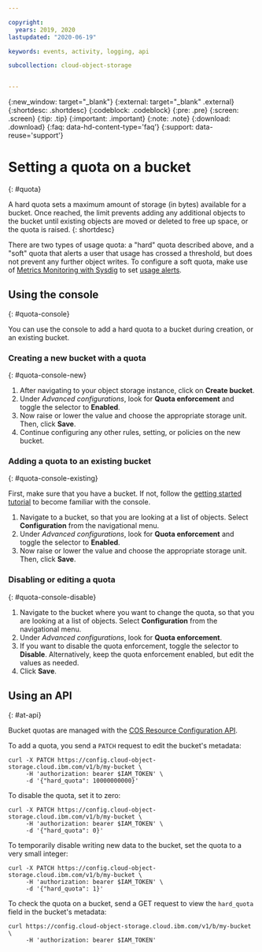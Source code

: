 ```yaml
---

copyright:
  years: 2019, 2020
lastupdated: "2020-06-19"

keywords: events, activity, logging, api

subcollection: cloud-object-storage


---
```

{:new_window: target="_blank"}
{:external: target="_blank" .external}
{:shortdesc: .shortdesc}
{:codeblock: .codeblock}
{:pre: .pre}
{:screen: .screen}
{:tip: .tip}
{:important: .important}
{:note: .note}
{:download: .download} 
{:faq: data-hd-content-type='faq'}
{:support: data-reuse='support'}

# Setting a quota on a bucket
{: #quota}

A hard quota sets a maximum amount of storage (in bytes) available for a bucket.  Once reached, the limit prevents adding any additional objects to the bucket until existing objects are moved or deleted to free up space, or the quota is raised. 
{: shortdesc}

There are two types of usage quota: a "hard" quota described above, and a "soft" quota that alerts a user that usage has crossed a threshold, but does not prevent any further object writes. To configure a soft quota, make use of [Metrics Monitoring with Sysdig](/docs/cloud-object-storage?topic=cloud-object-storage-mm-cos-integration) to set [usage alerts](https://docs.sysdig.com/en/event-alerts.html).

## Using the console
{: #quota-console}

You can use the console to add a hard quota to a bucket during creation, or an existing bucket.

### Creating a new bucket with a quota
{: #quota-console-new}

1. After navigating to your object storage instance, click on **Create bucket**.
2. Under _Advanced configurations_, look for **Quota enforcement** and toggle the selector to **Enabled**.
3. Now raise or lower the value and choose the appropriate storage unit. Then, click **Save**.
4. Continue configuring any other rules, setting, or policies on the new bucket.

### Adding a quota to an existing bucket
{: #quota-console-existing}

First, make sure that you have a bucket. If not, follow the [getting started tutorial](/docs/cloud-object-storage?topic=cloud-object-storage-getting-started-cloud-object-storage) to become familiar with the console. 

1. Navigate to a bucket, so that you are looking at a list of objects. Select **Configuration** from the navigational menu.
2. Under _Advanced configurations_, look for **Quota enforcement** and toggle the selector to **Enabled**.
3. Now raise or lower the value and choose the appropriate storage unit. Then, click **Save**.

### Disabling or editing a quota 
{: #quota-console-disable}

1. Navigate to the bucket where you want to change the quota, so that you are looking at a list of objects. Select **Configuration** from the navigational menu.
2. Under _Advanced configurations_, look for **Quota enforcement**.
3. If you want to disable the quota enforcement, toggle the selector to **Disable**.  Alternatively, keep the quota enforcement enabled, but edit the values as needed.
4. Click **Save**.

## Using an API
{: #at-api}

Bucket quotas are managed with the [COS Resource Configuration API](https://cloud.ibm.com/apidocs/cos/cos-configuration).

To add a quota, you send a `PATCH` request to edit the bucket's metadata:

```curl
curl -X PATCH https://config.cloud-object-storage.cloud.ibm.com/v1/b/my-bucket \
     -H 'authorization: bearer $IAM_TOKEN' \
     -d '{"hard_quota": 10000000000}'
```

To disable the quota, set it to zero:

```curl
curl -X PATCH https://config.cloud-object-storage.cloud.ibm.com/v1/b/my-bucket \
     -H 'authorization: bearer $IAM_TOKEN' \
     -d '{"hard_quota": 0}'
```

To temporarily disable writing new data to the bucket, set the quota to a very small integer:

```curl
curl -X PATCH https://config.cloud-object-storage.cloud.ibm.com/v1/b/my-bucket \
     -H 'authorization: bearer $IAM_TOKEN' \
     -d '{"hard_quota": 1}'
```

To check the quota on a bucket, send a GET request to view the `hard_quota` field in the bucket's metadata:

```curl
curl https://config.cloud-object-storage.cloud.ibm.com/v1/b/my-bucket \
     -H 'authorization: bearer $IAM_TOKEN'
```
